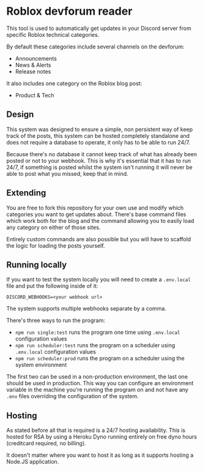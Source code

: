 # Roblox devforum reader

This tool is used to automatically get updates in your Discord server from specific Roblox technical categories.

By default these categories include several channels on the devforum:
- Announcements
- News & Alerts
- Release notes

It also includes one category on the Roblox blog post:
- Product & Tech

## Design
This system was designed to ensure a simple, non persistent way of keep track of the posts, this system can be hosted
completely standalone and does not require a database to operate, it only has to be able to run 24/7.

Because there's no database it cannot keep track of what has already been posted or not to your webhook.
This is why it's essential that it has to run 24/7, if something is posted whilst the system isn't running it
will never be able to post what you missed, keep that in mind.

## Extending
You are free to fork this repository for your own use and modify which categories you want to get updates about.
There's base command files which work both for the blog and the command allowing you to easily load any category
on either of those sites.

Entirely custom commands are also possible but you will have to scaffold the logic for loading the posts yourself.

## Running locally
If you want to test the system locally you will need to create a `.env.local` file and put the following inside of it:
```
DISCORD_WEBHOOKS=<your webhook url>
```
The system supports multiple webhooks separate by a comma.

There's three ways to run the program:
- `npm run single:test` runs the program one time using `.env.local` configuration values
- `npm run scheduler:test` runs the program on a scheduler using `.env.local` configuration values
- `npm run scheduler:prod` runs the program on a scheduler using the system environment

The first two can be used in a non-production environment, the last one should be used in production.
This way you can configure an environment variable in the machine you're running the program on and not have any
`.env` files overriding the configuration of the system.

## Hosting
As stated before all that is required is a 24/7 hosting availability. This is hosted for RSA by using a Heroku Dyno
running entirely on free dyno hours (creditcard required, no billing).

It doesn't matter where you want to host it as long as it supports hosting a Node.JS application.